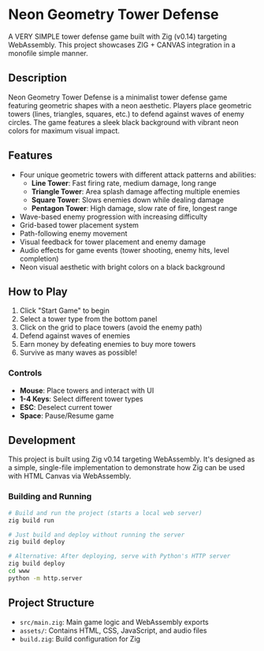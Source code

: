 # Neon Geometry Tower Defense

A VERY SIMPLE tower defense game built with Zig (v0.14) targeting WebAssembly. This project showcases ZIG + CANVAS integration in a monofile simple manner.

## Description
Neon Geometry Tower Defense is a minimalist tower defense game featuring geometric shapes with a neon aesthetic. Players place geometric towers (lines, triangles, squares, etc.) to defend against waves of enemy circles. The game features a sleek black background with vibrant neon colors for maximum visual impact.

## Features
- Four unique geometric towers with different attack patterns and abilities:
  - **Line Tower**: Fast firing rate, medium damage, long range
  - **Triangle Tower**: Area splash damage affecting multiple enemies
  - **Square Tower**: Slows enemies down while dealing damage
  - **Pentagon Tower**: High damage, slow rate of fire, longest range
- Wave-based enemy progression with increasing difficulty
- Grid-based tower placement system
- Path-following enemy movement
- Visual feedback for tower placement and enemy damage
- Audio effects for game events (tower shooting, enemy hits, level completion)
- Neon visual aesthetic with bright colors on a black background

## How to Play
1. Click "Start Game" to begin
2. Select a tower type from the bottom panel
3. Click on the grid to place towers (avoid the enemy path)
4. Defend against waves of enemies
5. Earn money by defeating enemies to buy more towers
6. Survive as many waves as possible!

### Controls
- **Mouse**: Place towers and interact with UI
- **1-4 Keys**: Select different tower types
- **ESC**: Deselect current tower
- **Space**: Pause/Resume game

## Development
This project is built using Zig v0.14 targeting WebAssembly. It's designed as a simple, single-file implementation to demonstrate how Zig can be used with HTML Canvas via WebAssembly.

### Building and Running
```bash
# Build and run the project (starts a local web server)
zig build run

# Just build and deploy without running the server
zig build deploy

# Alternative: After deploying, serve with Python's HTTP server
zig build deploy
cd www
python -m http.server
```

## Project Structure
- `src/main.zig`: Main game logic and WebAssembly exports
- `assets/`: Contains HTML, CSS, JavaScript, and audio files
- `build.zig`: Build configuration for Zig